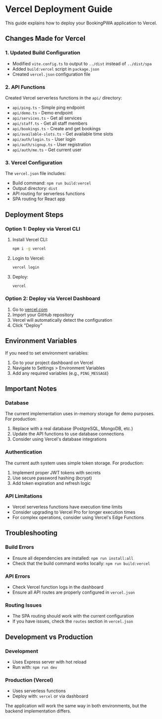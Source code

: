 # Vercel Deployment Guide

This guide explains how to deploy your BookingPWA application to Vercel.

## Changes Made for Vercel

### 1. Updated Build Configuration
- Modified `vite.config.ts` to output to `../dist` instead of `../dist/spa`
- Added `build:vercel` script in `package.json`
- Created `vercel.json` configuration file

### 2. API Functions
Created Vercel serverless functions in the `api/` directory:
- `api/ping.ts` - Simple ping endpoint
- `api/demo.ts` - Demo endpoint
- `api/services.ts` - Get all services
- `api/staff.ts` - Get all staff members
- `api/bookings.ts` - Create and get bookings
- `api/available-slots.ts` - Get available time slots
- `api/auth/login.ts` - User login
- `api/auth/signup.ts` - User registration
- `api/auth/me.ts` - Get current user

### 3. Vercel Configuration
The `vercel.json` file includes:
- Build command: `npm run build:vercel`
- Output directory: `dist`
- API routing for serverless functions
- SPA routing for React app

## Deployment Steps

### Option 1: Deploy via Vercel CLI
1. Install Vercel CLI:
   ```bash
   npm i -g vercel
   ```

2. Login to Vercel:
   ```bash
   vercel login
   ```

3. Deploy:
   ```bash
   vercel
   ```

### Option 2: Deploy via Vercel Dashboard
1. Go to [vercel.com](https://vercel.com)
2. Import your GitHub repository
3. Vercel will automatically detect the configuration
4. Click "Deploy"

## Environment Variables
If you need to set environment variables:
1. Go to your project dashboard on Vercel
2. Navigate to Settings > Environment Variables
3. Add any required variables (e.g., `PING_MESSAGE`)

## Important Notes

### Database
The current implementation uses in-memory storage for demo purposes. For production:
1. Replace with a real database (PostgreSQL, MongoDB, etc.)
2. Update the API functions to use database connections
3. Consider using Vercel's database integrations

### Authentication
The current auth system uses simple token storage. For production:
1. Implement proper JWT tokens with secrets
2. Use secure password hashing (bcrypt)
3. Add token expiration and refresh logic

### API Limitations
- Vercel serverless functions have execution time limits
- Consider upgrading to Vercel Pro for longer execution times
- For complex operations, consider using Vercel's Edge Functions

## Troubleshooting

### Build Errors
- Ensure all dependencies are installed: `npm run install:all`
- Check that the build command works locally: `npm run build:vercel`

### API Errors
- Check Vercel function logs in the dashboard
- Ensure all API routes are properly configured in `vercel.json`

### Routing Issues
- The SPA routing should work with the current configuration
- If you have issues, check the `routes` section in `vercel.json`

## Development vs Production

### Development
- Uses Express server with hot reload
- Run with: `npm run dev`

### Production (Vercel)
- Uses serverless functions
- Deploy with: `vercel` or via dashboard

The application will work the same way in both environments, but the backend implementation differs.
